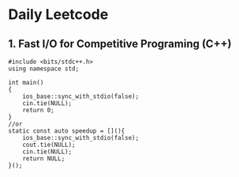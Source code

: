 # Daily Leetcode
## 1. Fast I/O for Competitive Programing (C++)
``` 
#include <bits/stdc++.h>
using namespace std;

int main()
{
    ios_base::sync_with_stdio(false);
    cin.tie(NULL);
    return 0;
}
//or
static const auto speedup = [](){
    ios_base::sync_with_stdio(false);
    cout.tie(NULL);
    cin.tie(NULL);
    return NULL;
}();
```

